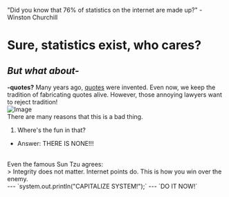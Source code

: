 "Did you know that 76% of statistics on the internet are made up?" - Winston Churchill
# Sure, statistics exist, who cares?
## *But what about-* 
**-quotes?**
Many years ago, [quotes](https://en.wikipedia.org/wiki/Quote) were invented. Even now, we keep the tradition of fabricating quotes alive.
However, those annoying lawyers want to reject tradition! 
<br>
![Image](https://media.istockphoto.com/photos/you-wont-get-away-with-it-picture-id163640730?k=20&m=163640730&s=612x612&w=0&h=c2TWD6at0rdZ6nTLFSi4KNbsQSDpxqkmuqPogFMN2iI=)
<br>
There are many reasons that this is a bad thing.
1. Where's the fun in that?
* Answer: THERE IS NONE!!!
<br>
Even the famous Sun Tzu agrees:
<br>
> Integrity does not matter. Internet points do. This is how you win over the enemy.
<br>
---
`system.out.println("CAPITALIZE SYSTEM!");`
---
`DO IT NOW!`
